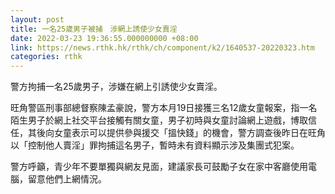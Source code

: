 ```yaml
---
layout: post
title: 一名25歲男子被捕　涉網上誘使少女賣淫
date: 2022-03-23 19:36:55.000000000 +08:00
link: https://news.rthk.hk/rthk/ch/component/k2/1640537-20220323.htm
categories: rthk
---
```


警方拘捕一名25歲男子，涉嫌在網上引誘使少女賣淫。

旺角警區刑事部總督察陳孟豪說，警方本月19日接獲三名12歲女童報案，指一名陌生男子於網上社交平台接觸有關女童，男子初時與女童討論網上遊戲，博取信任，其後向女童表示可以提供參與援交「搵快錢」的機會，警方調查後昨日在旺角以「控制他人賣淫」罪拘捕這名男子，暫時未有資料顯示涉及集團式犯案。

警方呼籲，青少年不要單獨與網友見面，建議家長可鼓勵子女在家中客廳使用電腦，留意他們上網情況。
